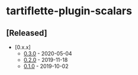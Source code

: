 # tartiflette-plugin-scalars

## [Released]

- [0.x.x]
  - [0.3.0](./changelogs/0.3.0.md) - 2020-05-04
  - [0.2.0](./changelogs/0.2.0.md) - 2019-11-18
  - [0.1.0](./changelogs/0.1.0.md) - 2019-10-02
